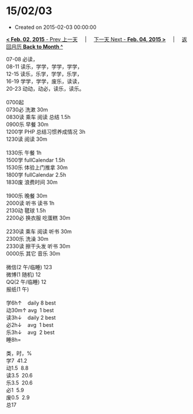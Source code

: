 # 15/02/03

- Created on 2015-02-03 00:00:00

[**< Feb. 02, 2015** - Prev 上一天](/lifelogs/2015/02/d02.md) &nbsp; &nbsp; | &nbsp; &nbsp; [下一天 Next - **Feb. 04, 2015 >**](/lifelogs/2015/02/d04.md) &nbsp; &nbsp; |  &nbsp; &nbsp; [返回月历 **Back to Month ^**](/lifelogs/2015/02/index.md)
<br/><div>07-08 必读，<br/>08-11 读乐，学学，学学，学学，<br/>12-15 读乐，乐学，学学，乐学，<br/>16-19 学学，学学，废乐，读读，<br/>20-23 动动，动必，读乐，读乐。<div><br/></div>0700起<br/>0730必 洗漱 30m<br/>0830读 乘车 阅读 总结 1.5h<br/>0900乐 早餐 30m<br/>1200学 PHP 总结习惯养成情况 3h<br/>1230读 阅读 30m<div><br/></div>1330乐 午餐 1h<br/>1500学 fullCalendar 1.5h<br/>1530乐 体验上门推拿 30m<br/>1800学 fullCalendar 2.5h<br/>1830废 浪费时间 30m<div><br/></div>1900乐 晚餐 30m<br/>2000读 听书 读书 1h<br/>2130动 毽球 1.5h<br/>2200必 换衣服 吃蛋糕 30m<div><br/></div>2230读 乘车 阅读 听书 30m<br/>2300乐 洗澡 30m<br/>2330读 擦干头发 听书 30m<br/>0000乐 其它 音乐 30m<div><br/></div>微信(2 午/临睡) 123<br/>微博(1 随机) 12<br/>QQ(2 午/临睡) 12<br/>报纸(1 午) <div><br/></div>学6h↑    daily 8 best<br/>动30m↑ avg  1 best<br/>读3h↓    daily 2 best<br/>必2h↓    avg  1 best<br/>乐3h↓    avg  2 best<br/>睡8h=<div><br/></div>类，时，%<br/>学7  41.2<br/>动1.5  8.8<br/>读3.5  20.6<br/>乐3.5  20.6<br/>必1  5.9<br/>废0.5  2.9<br/>总17
